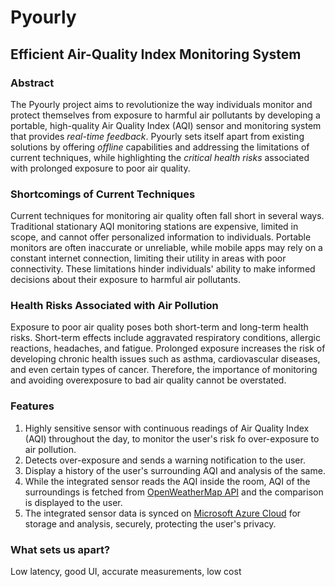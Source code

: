 # Pyourly

## Efficient Air-Quality Index Monitoring System

### Abstract

The Pyourly project aims to revolutionize the way individuals monitor and protect themselves from exposure to harmful air pollutants by developing a portable, high-quality Air Quality Index (AQI) sensor and monitoring system that provides _real-time feedback_. Pyourly sets itself apart from existing solutions by offering _offline_ capabilities and addressing the limitations of current techniques, while highlighting the _critical health risks_ associated with prolonged exposure to poor air quality.

### Shortcomings of Current Techniques

Current techniques for monitoring air quality often fall short in several ways. Traditional stationary AQI monitoring stations are expensive, limited in scope, and cannot offer personalized information to individuals. Portable monitors are often inaccurate or unreliable, while mobile apps may rely on a constant internet connection, limiting their utility in areas with poor connectivity. These limitations hinder individuals' ability to make informed decisions about their exposure to harmful air pollutants.

### Health Risks Associated with Air Pollution

Exposure to poor air quality poses both short-term and long-term health risks. Short-term effects include aggravated respiratory conditions, allergic reactions, headaches, and fatigue. Prolonged exposure increases the risk of developing chronic health issues such as asthma, cardiovascular diseases, and even certain types of cancer. Therefore, the importance of monitoring and avoiding overexposure to bad air quality cannot be overstated.

### Features

1. Highly sensitive sensor with continuous readings of Air Quality Index (AQI) throughout the day, to monitor the user's risk fo over-exposure to air pollution.
2. Detects over-exposure and sends a warning notification to the user.
3. Display a history of the user's surrounding AQI and analysis of the same.
4. While the integrated sensor reads the AQI inside the room, AQI of the surroundings is fetched from [OpenWeatherMap API](https://openweathermap.org/api/air-pollution) and the comparison is displayed to the user.
5. The integrated sensor data is synced on [Microsoft Azure Cloud](https://azure.microsoft.com/) for storage and analysis, securely, protecting the user's privacy.

### What sets us apart?

Low latency, good UI, accurate measurements, low cost
